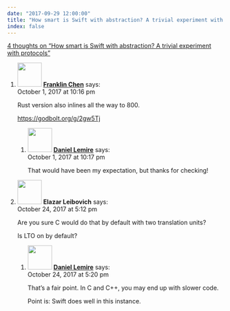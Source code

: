 ```yaml
---
date: "2017-09-29 12:00:00"
title: "How smart is Swift with abstraction? A trivial experiment with protocols"
index: false
---
```


[4 thoughts on &ldquo;How smart is Swift with abstraction? A trivial experiment with protocols&rdquo;](/lemire/blog/2017/09-29-how-smart-is-swift-with-abstraction-a-trivial-experiment-with-protocols)

<ol class="comment-list">
<li id="comment-287736" class="comment even thread-even depth-1 parent">
<div class="comment-author vcard">
<img alt src="https://secure.gravatar.com/avatar/f8a7ccb41af2422d10599464b96cf034?s=56&#038;d=mm&#038;r=g" srcset="https://secure.gravatar.com/avatar/f8a7ccb41af2422d10599464b96cf034?s=112&#038;d=mm&#038;r=g 2x" class="avatar avatar-56 photo" height="56" width="56" decoding="async" /> <b class="fn"><a href="http://franklinchen.com/" class="url" rel="ugc external nofollow">Franklin Chen</a></b> <span class="says">says:</span> </div>
<div class="comment-metadata"><time datetime="2017-10-01T22:16:02+00:00">October 1, 2017 at 10:16 pm</time></a> </div>
<div class="comment-content">
<p>Rust version also inlines all the way to 800.</p>
<p><a href="https://godbolt.org/g/2gw5Tj" rel="nofollow ugc">https://godbolt.org/g/2gw5Tj</a></p>
</div>
<ol class="children">
<li id="comment-287737" class="comment byuser comment-author-lemire bypostauthor odd alt depth-2">
<div class="comment-author vcard">
<img alt src="https://secure.gravatar.com/avatar/2ca999bef9535950f5b84281a4dab006?s=56&#038;d=mm&#038;r=g" srcset="https://secure.gravatar.com/avatar/2ca999bef9535950f5b84281a4dab006?s=112&#038;d=mm&#038;r=g 2x" class="avatar avatar-56 photo" height="56" width="56" decoding="async" /> <b class="fn"><a href="https://lemire.me/en/" class="url" rel="ugc">Daniel Lemire</a></b> <span class="says">says:</span> </div>
<div class="comment-metadata"><time datetime="2017-10-01T22:17:31+00:00">October 1, 2017 at 10:17 pm</time></a> </div>
<div class="comment-content">
<p>That would have been my expectation, but thanks for checking!</p>
</div>
</li>
</ol>
</li>
<li id="comment-289845" class="comment even thread-odd thread-alt depth-1 parent">
<div class="comment-author vcard">
<img alt src="https://secure.gravatar.com/avatar/88122adf04e76df968866fc8424478e0?s=56&#038;d=mm&#038;r=g" srcset="https://secure.gravatar.com/avatar/88122adf04e76df968866fc8424478e0?s=112&#038;d=mm&#038;r=g 2x" class="avatar avatar-56 photo" height="56" width="56" loading="lazy" decoding="async" /> <b class="fn">Elazar Leibovich</b> <span class="says">says:</span> </div>
<div class="comment-metadata"><time datetime="2017-10-24T17:12:26+00:00">October 24, 2017 at 5:12 pm</time></a> </div>
<div class="comment-content">
<p>Are you sure C would do that by default with two translation units?</p>
<p>Is LTO on by default?</p>
</div>
<ol class="children">
<li id="comment-289847" class="comment byuser comment-author-lemire bypostauthor odd alt depth-2">
<div class="comment-author vcard">
<img alt src="https://secure.gravatar.com/avatar/2ca999bef9535950f5b84281a4dab006?s=56&#038;d=mm&#038;r=g" srcset="https://secure.gravatar.com/avatar/2ca999bef9535950f5b84281a4dab006?s=112&#038;d=mm&#038;r=g 2x" class="avatar avatar-56 photo" height="56" width="56" loading="lazy" decoding="async" /> <b class="fn"><a href="https://lemire.me/en/" class="url" rel="ugc">Daniel Lemire</a></b> <span class="says">says:</span> </div>
<div class="comment-metadata"><time datetime="2017-10-24T17:20:08+00:00">October 24, 2017 at 5:20 pm</time></a> </div>
<div class="comment-content">
<p>That&rsquo;s a fair point. In C and C++, you may end up with slower code.</p>
<p>Point is: Swift does well in this instance.</p>
</div>
</li>
</ol>
</li>
</ol>
